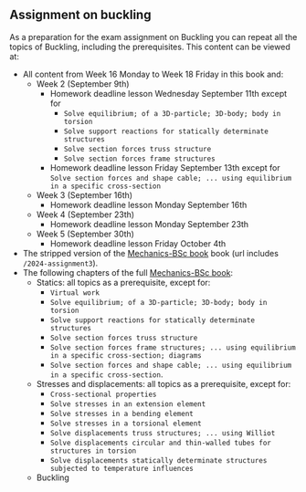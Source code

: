 ## Assignment on buckling
As a preparation for the exam assignment on Buckling you can repeat all the topics of Buckling, including the prerequisites. This content can be viewed at:
- All content from Week 16 Monday to Week 18 Friday in this book and:
  - Week 2 (September 9th)
    - Homework deadline lesson Wednesday September 11th except for
      - `Solve equilibrium; of a 3D-particle; 3D-body; body in torsion`
      - `Solve support reactions for statically determinate structures`
      - `Solve section forces truss structure`
      - `Solve section forces frame structures`
    - Homework deadline lesson Friday September 13th except for `Solve section forces and shape cable; ... using equilibrium in a specific cross-section`
  - Week 3 (September 16th)
    - Homework deadline lesson Monday September 16th
  - Week 4 (September 23th)
    - Homework deadline lesson Monday September 23th
  - Week 5 (September 30th)
    - Homework deadline lesson Friday October 4th
- The stripped version of the [Mechanics-BSc book](https://teachbooks.github.io/mechanics-BSc/2024-assignment3) book (url includes `/2024-assignment3`).
- The following chapters of the full [Mechanics-BSc book](https://teachbooks.github.io/mechanics-BSc):
    - Statics:  all topics as a prerequisite, except for:
      - `Virtual work`
      - `Solve equilibrium; of a 3D-particle; 3D-body; body in torsion`
      - `Solve support reactions for statically determinate structures`
      - `Solve section forces truss structure`
      - `Solve section forces frame structures; ... using equilibrium in a specific cross-section; diagrams`
      - `Solve section forces and shape cable; ... using equilibrium in a specific cross-section`.
    - Stresses and displacements: all topics as a prerequisite, except for:
      - `Cross-sectional properties`
      - `Solve stresses in an extension element`
      - `Solve stresses in a bending element`
      - `Solve stresses in a torsional element`
      - `Solve displacements truss structures; ... using Williot`
      - `Solve displacements circular and thin-walled tubes for structures in torsion`
      - `Solve displacements statically determinate structures subjected to temperature influences`
    - Buckling
